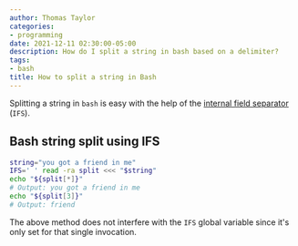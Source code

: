 ```yaml
---
author: Thomas Taylor
categories:
- programming
date: 2021-12-11 02:30:00-05:00
description: How do I split a string in bash based on a delimiter?
tags:
- bash
title: How to split a string in Bash
---
```


Splitting a string in `bash` is easy with the help of the [internal field separator][1] (`IFS`). 

## Bash string split using IFS

```bash
string="you got a friend in me"
IFS=' ' read -ra split <<< "$string"
echo "${split[*]}"
# Output: you got a friend in me
echo "${split[3]}"
# Output: friend
```

The above method does not interfere with the `IFS` global variable since it's only set for that single invocation.

[1]: https://en.wikipedia.org/wiki/Input_Field_Separators